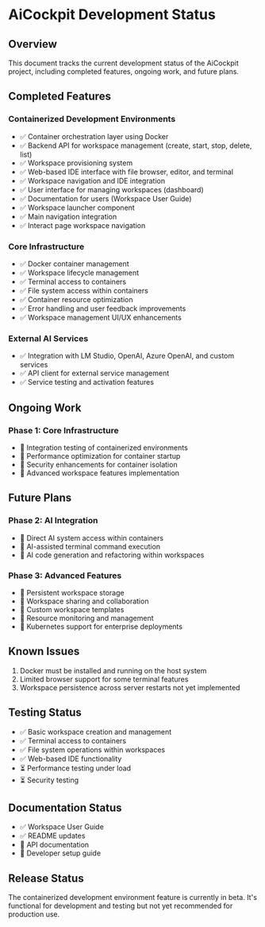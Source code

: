 # AiCockpit Development Status

## Overview

This document tracks the current development status of the AiCockpit project, including completed features, ongoing work, and future plans.

## Completed Features

### Containerized Development Environments
- ✅ Container orchestration layer using Docker
- ✅ Backend API for workspace management (create, start, stop, delete, list)
- ✅ Workspace provisioning system
- ✅ Web-based IDE interface with file browser, editor, and terminal
- ✅ Workspace navigation and IDE integration
- ✅ User interface for managing workspaces (dashboard)
- ✅ Documentation for users (Workspace User Guide)
- ✅ Workspace launcher component
- ✅ Main navigation integration
- ✅ Interact page workspace navigation

### Core Infrastructure
- ✅ Docker container management
- ✅ Workspace lifecycle management
- ✅ Terminal access to containers
- ✅ File system access within containers
- ✅ Container resource optimization
- ✅ Error handling and user feedback improvements
- ✅ Workspace management UI/UX enhancements

### External AI Services
- ✅ Integration with LM Studio, OpenAI, Azure OpenAI, and custom services
- ✅ API client for external service management
- ✅ Service testing and activation features

## Ongoing Work

### Phase 1: Core Infrastructure
- 🔄 Integration testing of containerized environments
- 🔄 Performance optimization for container startup
- 🔄 Security enhancements for container isolation
- 🔄 Advanced workspace features implementation

## Future Plans

### Phase 2: AI Integration
- 📝 Direct AI system access within containers
- 📝 AI-assisted terminal command execution
- 📝 AI code generation and refactoring within workspaces

### Phase 3: Advanced Features
- 📝 Persistent workspace storage
- 📝 Workspace sharing and collaboration
- 📝 Custom workspace templates
- 📝 Resource monitoring and management
- 📝 Kubernetes support for enterprise deployments

## Known Issues

1. Docker must be installed and running on the host system
2. Limited browser support for some terminal features
3. Workspace persistence across server restarts not yet implemented

## Testing Status

- ✅ Basic workspace creation and management
- ✅ Terminal access to containers
- ✅ File system operations within workspaces
- ✅ Web-based IDE functionality
- ⏳ Performance testing under load
- ⏳ Security testing

## Documentation Status

- ✅ Workspace User Guide
- ✅ README updates
- 📝 API documentation
- 📝 Developer setup guide

## Release Status

The containerized development environment feature is currently in beta. It's functional for development and testing but not yet recommended for production use.